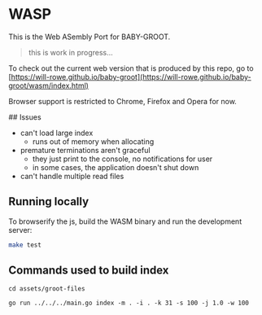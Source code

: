 # WASP

This is the Web ASembly Port for BABY-GROOT.

> this is work in progress...

To check out the current web version that is produced by this repo, go to [https://will-rowe.github.io/baby-groot](https://will-rowe.github.io/baby-groot/wasm/index.html)

Browser support is restricted to Chrome, Firefox and Opera for now.

## Issues

* can't load large index
  * runs out of memory when allocating
* premature terminations aren't graceful
  * they just print to the console, no notifications for user
  * in some cases, the application doesn't shut down
* can't handle multiple read files


## Running locally

To browserify the js, build the WASM binary and run the development server:

``` bash
make test
```

## Commands used to build index

```
cd assets/groot-files

go run ../../../main.go index -m . -i . -k 31 -s 100 -j 1.0 -w 100

```
